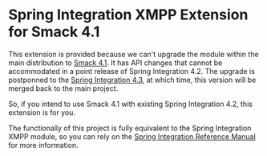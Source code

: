 Spring Integration XMPP Extension for Smack 4.1
===============================================

This extension is provided because we can't upgrade the module within the main distribution to [Smack 4.1](https://www.igniterealtime.org/projects/smack/).
It has API changes that cannot be accommodated in a point release of Spring Integration 4.2.
The upgrade is postponned to the [Spring Integration 4.3](https://jira.spring.io/browse/INT-3834), at which time,
this version will be merged back to the main project.

So, if you intend to use Smack 4.1 with existing Spring Integration 4.2, this extension is for you.

The functionally of this project is fully equivalent to the Spring Integration XMPP module, so you can rely on the
[Spring Integration Reference Manual](https://docs.spring.io/spring-integration/reference/html/#xmpp)
for more information.
